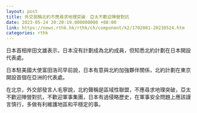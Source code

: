 ```yaml
---
layout: post
title: 外交部稱北約不應尋求地理突破　亞太不歡迎陣營對抗
date: 2023-05-24 20:20:19.000000000 +08:00
link: https://news.rthk.hk/rthk/ch/component/k2/1702001-20230524.htm
categories: rthk
---
```


日本首相岸田文雄表示，日本沒有計劃成為北約成員，但知悉北約計劃在日本開設代表處。

日本駐美國大使富田浩司早前說，日本有意與北約加強夥伴關係，北約計劃在東京開設首個在亞洲的代表處。

在北京，外交部發言人毛寧說，北約聲稱是區域性聯盟，不應尋求地理突破，亞太不歡迎陣營對抗，不歡迎軍事集團，日本有過侵略歷史，在軍事安全問題上應該謹言慎行，多做有利維護地區和平穩定的事。
